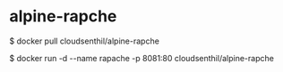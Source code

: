 # alpine-rapche

$ docker pull cloudsenthil/alpine-rapche

$ docker run -d --name rapache -p 8081:80 cloudsenthil/alpine-rapche
